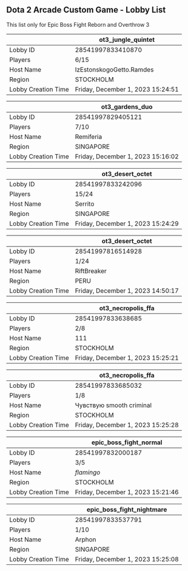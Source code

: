 ## Dota 2 Arcade Custom Game - Lobby List

This list only for Epic Boss Fight Reborn and Overthrow 3

|  | ot3_jungle_quintet |
| ------ | ------ |
| Lobby ID | 28541997833410870 |
| Players | 6/15 |
| Host Name | IzEstonskogoGetto.Ramdes |
| Region | STOCKHOLM |
| Lobby Creation Time | Friday, December 1, 2023 15:24:51 |


|  | ot3_gardens_duo |
| ------ | ------ |
| Lobby ID | 28541997829405121 |
| Players | 7/10 |
| Host Name | Remiferia |
| Region | SINGAPORE |
| Lobby Creation Time | Friday, December 1, 2023 15:16:02 |


|  | ot3_desert_octet |
| ------ | ------ |
| Lobby ID | 28541997833242096 |
| Players | 15/24 |
| Host Name | Serrito |
| Region | SINGAPORE |
| Lobby Creation Time | Friday, December 1, 2023 15:24:29 |


|  | ot3_desert_octet |
| ------ | ------ |
| Lobby ID | 28541997816514928 |
| Players | 1/24 |
| Host Name | RiftBreaker |
| Region | PERU |
| Lobby Creation Time | Friday, December 1, 2023 14:50:17 |


|  | ot3_necropolis_ffa |
| ------ | ------ |
| Lobby ID | 28541997833638685 |
| Players | 2/8 |
| Host Name | 111 |
| Region | STOCKHOLM |
| Lobby Creation Time | Friday, December 1, 2023 15:25:21 |


|  | ot3_necropolis_ffa |
| ------ | ------ |
| Lobby ID | 28541997833685032 |
| Players | 1/8 |
| Host Name | Чувствую smooth criminal |
| Region | STOCKHOLM |
| Lobby Creation Time | Friday, December 1, 2023 15:25:28 |


|  | epic_boss_fight_normal |
| ------ | ------ |
| Lobby ID | 28541997832000187 |
| Players | 3/5 |
| Host Name | _flamingo_ |
| Region | STOCKHOLM |
| Lobby Creation Time | Friday, December 1, 2023 15:21:46 |


|  | epic_boss_fight_nightmare |
| ------ | ------ |
| Lobby ID | 28541997833537791 |
| Players | 1/10 |
| Host Name | Arphon |
| Region | SINGAPORE |
| Lobby Creation Time | Friday, December 1, 2023 15:25:08 |


